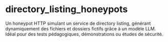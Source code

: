 # directory_listing_honeypots
Un honeypot HTTP simulant un service de directory listing, générant dynamiquement des fichiers et dossiers fictifs grâce à un modèle LLM. Idéal pour des tests pédagogiques, démonstrations ou études de sécurité.
